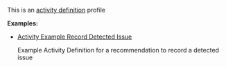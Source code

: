 This is an [activity definition](profiles.html#activity-profiles) profile

**Examples:**

*   [Activity Example Record Detected Issue](ActivityDefinition-activity-example-recorddetectedissue-ad.html)

    Example Activity Definition for a recommendation to record a detected issue